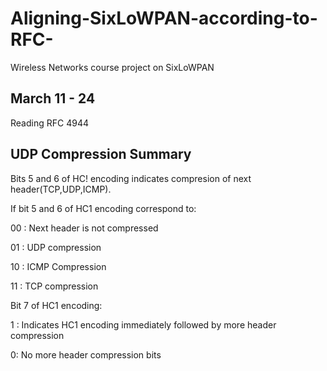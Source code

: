 # Aligning-SixLoWPAN-according-to-RFC-
Wireless Networks course project on SixLoWPAN
## March 11 - 24
Reading RFC 4944
## UDP Compression Summary
Bits 5 and 6 of HC! encoding indicates compresion of next header(TCP,UDP,ICMP).

If bit 5 and 6 of HC1 encoding correspond to:

00 : Next header is not compressed

01 : UDP compression

10 : ICMP Compression

11 : TCP compression


Bit 7 of HC1 encoding:

1 : Indicates HC1 encoding immediately followed by more header compression

0: No more header compression bits

